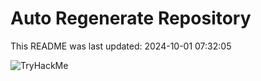 # Auto Regenerate Repository

This README was last updated: 2024-10-01 07:32:05

 ![TryHackMe](https://tryhackme.com/badge/533634)